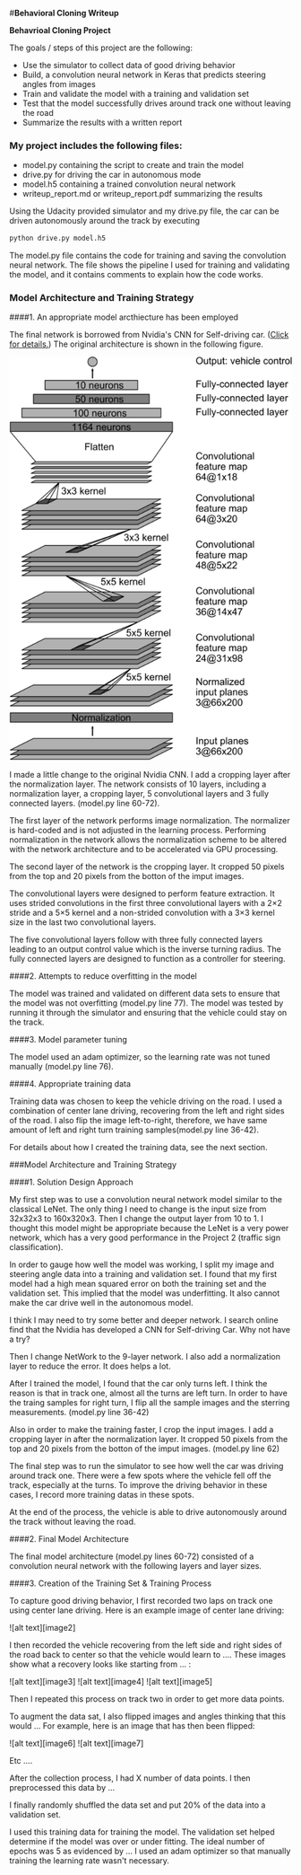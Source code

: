 #**Behavioral Cloning Writeup** 


**Behavrioal Cloning Project**

The goals / steps of this project are the following:
* Use the simulator to collect data of good driving behavior
* Build, a convolution neural network in Keras that predicts steering angles from images
* Train and validate the model with a training and validation set
* Test that the model successfully drives around track one without leaving the road
* Summarize the results with a written report


### My project includes the following files:

* model.py containing the script to create and train the model
* drive.py for driving the car in autonomous mode
* model.h5 containing a trained convolution neural network 
* writeup_report.md or writeup_report.pdf summarizing the results

Using the Udacity provided simulator and my drive.py file, the car can be driven autonomously around the track by executing 
```sh
python drive.py model.h5
```

The model.py file contains the code for training and saving the convolution neural network. The file shows the pipeline I used for training and validating the model, and it contains comments to explain how the code works.

### Model Architecture and Training Strategy

####1. An appropriate model arcthiecture has been employed

The final network is borrowed from Nvidia's CNN for Self-driving car. ([Click for details.](https://images.nvidia.com/content/tegra/automotive/images/2016/solutions/pdf/end-to-end-dl-using-px.pdf "Click for details."))
The original architecture is shown in the following figure. 

![img](img/cnn_nvidia.png)



I made a little change to the original Nvidia CNN. I add a cropping layer after the normalization layer. 
The network consists of 10 layers, including a normalization layer, a cropping layer, 5 convolutional layers and 3 fully connected layers.  (model.py line 60-72).

The first layer of the network performs image normalization. The normalizer is hard-coded and is not adjusted in the learning process. Performing normalization in the network allows the normalization scheme to be altered with the network architecture and to be accelerated via GPU processing.

The second layer of the network is the cropping layer. It cropped 50 pixels from the top and 20 pixels from the botton of the imput images. 

The convolutional layers were designed to perform feature extraction. It uses strided convolutions in the first three convolutional layers with a 2×2 stride and a 5×5 kernel and a non-strided convolution with a 3×3 kernel size in the last two convolutional layers.

The five convolutional layers follow with three fully connected layers leading to an output control value which is the inverse turning radius. The fully connected layers are designed to function as a controller for steering.

####2. Attempts to reduce overfitting in the model

The model was trained and validated on different data sets to ensure that the model was not overfitting (model.py line 77). The model was tested by running it through the simulator and ensuring that the vehicle could stay on the track.

####3. Model parameter tuning

The model used an adam optimizer, so the learning rate was not tuned manually (model.py line 76).

####4. Appropriate training data

Training data was chosen to keep the vehicle driving on the road. I used a combination of center lane driving, recovering from the left and right sides of the road. I also flip the image left-to-right, therefore, we have same amount of left and right turn training samples(model.py line 36-42).

For details about how I created the training data, see the next section. 

###Model Architecture and Training Strategy

####1. Solution Design Approach

My first step was to use a convolution neural network model similar to the classical LeNet. The only thing I need to change is the input size from 32x32x3 to 160x320x3. Then I change the output layer from 10 to 1. 
I thought this model might be appropriate because the LeNet is a very power network, which has a very good performance in the Project 2 (traffic sign classification).

In order to gauge how well the model was working, I split my image and steering angle data into a training and validation set. I found that my first model had a high mean squared error on both the training set and the validation set.
This implied that the model was underfitting.  It also cannot make the car drive well in the autonomous model. 

I think I may need to try some better and deeper network. I search online find that the Nvidia has developed a CNN for Self-driving Car. Why not have a try?

Then I change NetWork to the 9-layer network. I also add a normalization layer to reduce the error. It does helps a lot. 

After I trained the model, I found that the car only turns left. I think the reason is that in track one, almost all the turns are left turn. In order to have the traing samples for right turn, I flip all the sample images and the sterring measurements.  (model.py line 36-42)

Also in order to make the training faster, I crop the input images. I add a cropping layer in after the normalization layer. It cropped 50 pixels from the top and 20 pixels from the botton of the imput images.  (model.py line 62)

The final step was to run the simulator to see how well the car was driving around track one. There were a few spots where the vehicle fell off the track, especially at the turns. To improve the driving behavior in these cases, I record more training datas in these spots. 

At the end of the process, the vehicle is able to drive autonomously around the track without leaving the road.

####2. Final Model Architecture

The final model architecture (model.py lines 60-72) consisted of a convolution neural network with the following layers and layer sizes.




####3. Creation of the Training Set & Training Process

To capture good driving behavior, I first recorded two laps on track one using center lane driving. Here is an example image of center lane driving:

![alt text][image2]

I then recorded the vehicle recovering from the left side and right sides of the road back to center so that the vehicle would learn to .... These images show what a recovery looks like starting from ... :

![alt text][image3]
![alt text][image4]
![alt text][image5]

Then I repeated this process on track two in order to get more data points.

To augment the data sat, I also flipped images and angles thinking that this would ... For example, here is an image that has then been flipped:

![alt text][image6]
![alt text][image7]

Etc ....

After the collection process, I had X number of data points. I then preprocessed this data by ...


I finally randomly shuffled the data set and put 20% of the data into a validation set. 

I used this training data for training the model. The validation set helped determine if the model was over or under fitting. The ideal number of epochs was 5 as evidenced by ... I used an adam optimizer so that manually training the learning rate wasn't necessary.

